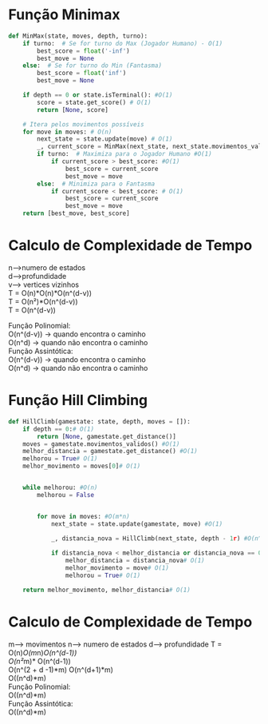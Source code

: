 # Função Minimax

```python
def MinMax(state, moves, depth, turno):
    if turno:  # Se for turno do Max (Jogador Humano) - O(1)
        best_score = float('-inf')
        best_move = None
    else:  # Se for turno do Min (Fantasma)
        best_score = float('inf')
        best_move = None

    if depth == 0 or state.isTerminal(): #O(1)
        score = state.get_score() # O(1)
        return [None, score]

    # Itera pelos movimentos possíveis
    for move in moves: # O(n)
        next_state = state.update(move) # O(1)
        _, current_score = MinMax(next_state, next_state.movimentos_validos(), depth - 1, not turno) # O(n^(d-1))
        if turno:  # Maximiza para o Jogador Humano #O(1)
            if current_score > best_score: #O(1)
                best_score = current_score
                best_move = move
        else:  # Minimiza para o Fantasma
            if current_score < best_score: # O(1)
                best_score = current_score
                best_move = move
    return [best_move, best_score]

```
# Calculo de Complexidade de Tempo
n-->numero de estados  
d-->profundidade  
v--> vertices vizinhos  
T = O(n)*O(n)*O(n^(d-v))  
T = O(n²)*O(n^(d-v))  
T = O(n^(d-v))  

Função Polinomial:  
O(n^(d-v)) → quando encontra o caminho  
O(n^d) → quando não encontra o caminho  
Função Assintótica:  
O(n^(d-v)) → quando encontra o caminho  
O(n^d) → quando não encontra o caminho  


# Função Hill Climbing

```python
def HillClimb(gamestate: state, depth, moves = []):
    if depth == 0:# O(1)
        return [None, gamestate.get_distance()]
    moves = gamestate.movimentos_validos() #O(1)
    melhor_distancia = gamestate.get_distance() #O(1)
    melhorou = True# O(1)
    melhor_movimento = moves[0]# O(1)


    while melhorou: #O(n)
        melhorou = False


        for move in moves: #O(m*n)
            next_state = state.update(gamestate, move) #O(1)
           
            _, distancia_nova = HillClimb(next_state, depth - 1r) #O(n^(d-1))

            if distancia_nova < melhor_distancia or distancia_nova == 0: #O(1)
                melhor_distancia = distancia_nova# O(1)
                melhor_movimento = move# O(1)
                melhorou = True# O(1)

    return melhor_movimento, melhor_distancia# O(1)

```

# Calculo de Complexidade de Tempo

m--> movimentos
n--> numero de estados
d--> profundidade
T = O(n)*O(m*n)*O(n^(d-1))  
O(n²*m)* O(n^(d-1))  
O(n^(2 + d -1)*m) 
O(n^(d+1)*m)  
O((n^d)*m)  
Função Polinomial:  
O((n^d)*m)  
Função Assintótica:  
O((n^d)*m)  
